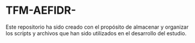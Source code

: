 # TFM-AEFIDR-
Este repositorio ha sido creado con el propósito de almacenar y organizar los scripts y archivos que han sido utilizados en el desarrollo del estudio. 
